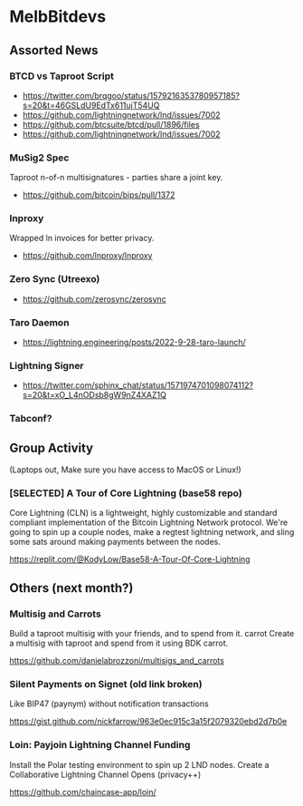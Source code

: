 # MelbBitdevs

## Assorted News

### BTCD vs Taproot Script
* https://twitter.com/brqgoo/status/1579216353780957185?s=20&t=46GSLdU9EdTx611ujT54UQ
* https://github.com/lightningnetwork/lnd/issues/7002
* https://github.com/btcsuite/btcd/pull/1896/files
* https://github.com/lightningnetwork/lnd/issues/7002

###  MuSig2 Spec
Taproot n-of-n multisignatures - parties share a joint key.
* https://github.com/bitcoin/bips/pull/1372
  
###  lnproxy
Wrapped ln invoices for better privacy.
- https://github.com/lnproxy/lnproxy

###  Zero Sync (Utreexo)
* https://github.com/zerosync/zerosync

###  Taro Daemon
* https://lightning.engineering/posts/2022-9-28-taro-launch/

###  Lightning Signer
* https://twitter.com/sphinx_chat/status/1571974701098074112?s=20&t=xO_L4nODsb8gW9nZ4XAZ1Q


### Tabconf?

## Group Activity
(Laptops out, Make sure you have access to MacOS or Linux!)

###  [SELECTED] A Tour of Core Lightning (base58 repo)
Core Lightning (CLN) is a lightweight, highly customizable and standard compliant implementation of the Bitcoin Lightning Network protocol. We're going to spin up a couple nodes, make a regtest lightning network, and sling some sats around making payments between the nodes. 

https://replit.com/@KodyLow/Base58-A-Tour-Of-Core-Lightning


## Others (next month?)
###  Multisig and Carrots
Build a taproot multisig with your friends, and to spend from it. carrot Create a multisig with taproot and spend from it using BDK carrot.

https://github.com/danielabrozzoni/multisigs_and_carrots

###  Silent Payments on Signet (old link broken)
Like BIP47 (paynym) without notification transactions

https://gist.github.com/nickfarrow/963e0ec915c3a15f2079320ebd2d7b0e

###  Loin: Payjoin Lightning Channel Funding
Install the Polar testing environment to spin up 2 LND nodes.
Create a Collaborative Lightning Channel Opens (privacy++)

https://github.com/chaincase-app/loin/
